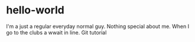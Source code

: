 # hello-world
I'm a just a regular everyday normal guy. Nothing special about me. When I go to the clubs a wwait in line.
Git tutorial
